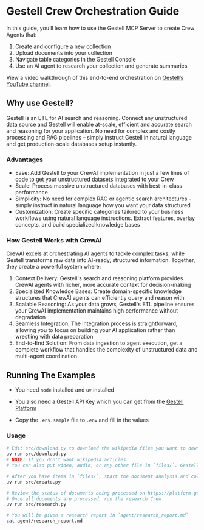 # Gestell Crew Orchestration Guide

In this guide, you’ll learn how to use the Gestell MCP Server to create Crew Agents that:

1. Create and configure a new collection
2. Upload documents into your collection
3. Navigate table categories in the Gestell Console
4. Use an AI agent to research your collection and generate summaries

View a video walkthrough of this end-to-end orchestration on [Gestell’s YouTube channel](https://youtu.be/V73zXKUuQHc).

## Why use Gestell?

Gestell is an ETL for AI search and reasoning. Connect any unstructured data source and Gestell will enable at-scale, efficient and accurate search and reasoning for your application. No need for complex and costly processing and RAG pipelines – simply instruct Gestell in natural language and get production-scale databases setup instantly.

### Advantages

- Ease: Add Gestell to your CrewAI implementation in just a few lines of code to get your unstructured datasets integrated to your Crew
- Scale: Process massive unstructured databases with best-in-class performance
- Simplicity: No need for complex RAG or agentic search architectures - simply instruct in natural language how you want your data structured
- Customization: Create specific categories tailored to your business workflows using natural language instructions. Extract features, overlay concepts, and build specialized knowledge bases

### How Gestell Works with CrewAI

CrewAI excels at orchestrating AI agents to tackle complex tasks, while Gestell transforms raw data into AI-ready, structured information. Together, they create a powerful system where:

1. Context Delivery: Gestell's search and reasoning platform provides CrewAI agents with richer, more accurate context for decision-making
2. Specialized Knowledge Bases: Create domain-specific knowledge structures that CrewAI agents can efficiently query and reason with
3. Scalable Reasoning: As your data grows, Gestell's ETL pipeline ensures your CrewAI implementation maintains high performance without degradation
4. Seamless Integration: The integration process is straightforward, allowing you to focus on building your AI application rather than wrestling with data preparation
5. End-to-End Solution: From data ingestion to agent execution, get a complete workflow that handles the complexity of unstructured data and multi-agent coordination

## Running The Examples

- You need `node` installed and `uv` installed

- You also need a Gestell API Key which you can get from the [Gestell Platform](https://platform.gestell.ai)

- Copy the `.env.sample` file to `.env` and fill in the values

### Usage

```bash
# Edit src/download.py to download the wikipedia files you want to download
uv run src/download.py
# NOTE: If you don't want wikipedia articles
# You can also put video, audio, or any other file in `files/`. Gestell will process it for you.

# After you have items in `files/`, start the document analysis and collection creation Crew
uv run src/create.py

# Review the status of documents being processed on https://platform.gestell.ai
# Once all documents are processed, run the research Crew
uv run src/research.py

# You will be given a research report in `agent/research_report.md`
cat agent/research_report.md
```
